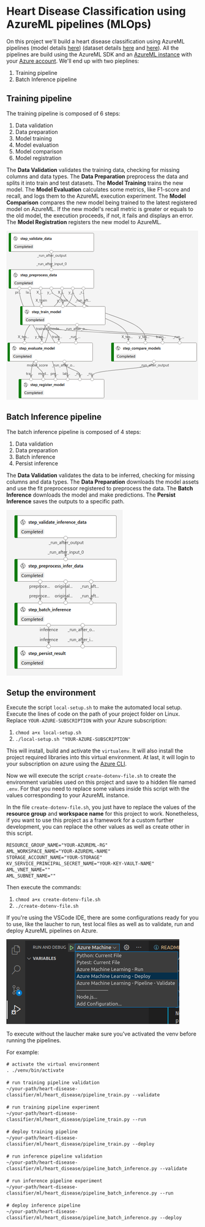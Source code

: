 # Heart Disease Classification using AzureML pipelines (MLOps) 
On this project we'll build a heart disease classification using AzureML pipelines (model details [here](./notebooks/model_scratch.ipynb)) (dataset details [here](https://archive.ics.uci.edu/ml/datasets/Heart+Disease) and [here](https://www.kaggle.com/ronitf/heart-disease-uci)). All the pipelines are build using the AzureML SDK and an [AzureML instance](https://ml.azure.com/) with your [Azure account](https://portal.azure.com/). We'll end up with two pieplines:
1. Training pipeline
2. Batch Inference pipeline 

## Training pipeline
The training pipeline is composed of 6 steps:
1. Data validation
2. Data preparation
3. Model training
4. Model evaluation
5. Model comparison
6. Model registration

The **Data Validation** validates the training data, checking for missing columns and data types. The **Data Preparation** preprocess the data and splits it into train and test datasets. The **Model Training** trains the new model. The **Model Evaluation** calculates some metrics, like F1-score and recall, and logs them to the AzureML execution experiment. The **Model Comparison** compares the new model being trained to the latest registered model on AzureML. If the new model's recall metric is greater or equals to the old model, the execution proceeds, if not, it fails and displays an error. The **Model Registration** registers the new model to AzureML.

![AzureML train pipeline](./images/AzureML_training_pipeline.png "AzureML Train Pipeline")

## Batch Inference pipeline
The batch inference pipeline is composed of 4 steps:
1. Data validation
2. Data preparation
3. Batch inference
4. Persist inference

The **Data Validation** validates the data to be inferred, checking for missing columns and data types. The **Data Preparation** downloads the model assets and use the fit preprocessor registered to preprocess the data. The **Batch Inference** downloads the model and make predictions. The **Persist Inference** saves the outputs to a specific path.

![AzureML batch inference pipeline](./images/AzureML_batch_inference_pipeline.png "AzureML Batch Inference Pipeline")


## Setup the environment

Execute the script `local-setup.sh` to make the automated local setup. Execute the lines of code on the path of your project folder on Linux. Replace `YOUR-AZURE-SUBSCRIPTION` with your Azure subscription:
1. `chmod a+x local-setup.sh`
2. `./local-setup.sh "YOUR-AZURE-SUBSCRIPTION"`

This will install, build and activate the `virtualenv`. It will also install the project required libraries into this virtual environment. At last, it will login to your subscription on azure using the [Azure CLI](https://docs.microsoft.com/en-us/cli/azure/install-azure-cli-linux?pivots=apt). 


Now we will execute the script `create-dotenv-file.sh` to create the environment variables used on this project and save to a hidden file named `.env`. For that you need to replace some values inside this script with the values corresponding to your AzureML instance.

In the file `create-dotenv-file.sh`, you just have to replace the values of the **resource group** and **workspace name** for this project to work. Nonetheless, if you want to use this project as a framework for a custom further development, you can replace the other values as well as create other in this script.
```
RESOURCE_GROUP_NAME="YOUR-AZUREML-RG"
AML_WORKSPACE_NAME="YOUR-AZUREML-NAME"
STORAGE_ACCOUNT_NAME="YOUR-STORAGE"
KV_SERVICE_PRINCIPAL_SECRET_NAME="YOUR-KEY-VAULT-NAME"
AML_VNET_NAME=""
AML_SUBNET_NAME=""
```

Then execute the commands:

1. `chmod a+x create-dotenv-file.sh`
2. `./create-dotenv-file.sh`

If you're using the VSCode IDE, there are some configurations ready for you to use, like the laucher to run, test local files as well as to validate, run and deploy AzureML pipelines on Azure.

![AzureML train pipeline](./images/VSCode_launcher.png "VSCode launcher for AzureML")

To execute without the laucher make sure you've activated the venv before running the pipelines.

For example:
```
# activate the virtual environment
. ./venv/bin/activate

# run training pipeline validation
~/your-path/heart-disease-classifier/ml/heart_disease/pipeline_train.py --validate

# run training pipeline experiment
~/your-path/heart-disease-classifier/ml/heart_disease/pipeline_train.py --run

# deploy training pipeline
~/your-path/heart-disease-classifier/ml/heart_disease/pipeline_train.py --deploy

# run inference pipeline validation
~/your-path/heart-disease-classifier/ml/heart_disease/pipeline_batch_inference.py --validate

# run inference pipeline experiment
~/your-path/heart-disease-classifier/ml/heart_disease/pipeline_batch_inference.py --run

# deploy inference pipeline
~/your-path/heart-disease-classifier/ml/heart_disease/pipeline_batch_inference.py --deploy
```